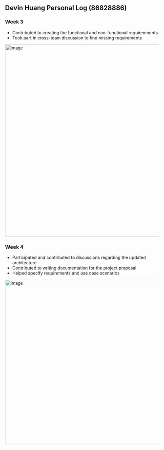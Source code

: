 ## Devin Huang Personal Log (86828886)
### Week 3
- Contributed to creating the functional and non-functional requiremnents
- Took part in cross-team discussion to find missing requirements

<img width="1075" height="631" alt="image" src="https://github.com/user-attachments/assets/b33b2f49-de35-4c00-9b39-346294c60094" />

### Week 4
- Participated and contributed to discussions regarding the updated architecture  
- Contributed to writing documentation for the project proposal  
- Helped specify requirements and use case scenarios

<img width="1074" height="542" alt="image" src="https://github.com/user-attachments/assets/c86b1365-289d-4c10-8ac1-b36dfb24e5fb" />
